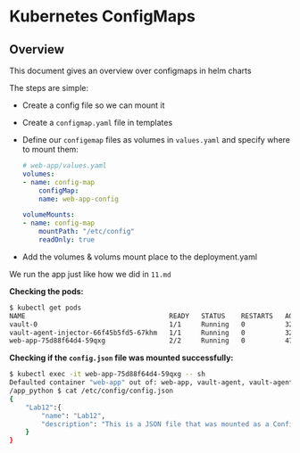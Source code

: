 # Kubernetes ConfigMaps

## Overview

This document gives an overview over configmaps in helm charts

The steps are simple:

- Create a config file so we can mount it
- Create a `configmap.yaml` file in templates
- Define our `configemap` files as volumes in `values.yaml` and specify where to mount them:

    ```yaml
    # web-app/values.yaml
    volumes:
    - name: config-map
        configMap:
        name: web-app-config

    volumeMounts:
    - name: config-map
        mountPath: "/etc/config"
        readOnly: true
    ```

- Add the volumes & volums mount place to the deployment.yaml

We run the app just like how we did in `11.md`

**Checking the pods:**

```bash
$ kubectl get pods
NAME                                    READY   STATUS    RESTARTS   AGE
vault-0                                 1/1     Running   0          32m
vault-agent-injector-66f45b5fd5-67khm   1/1     Running   0          32m
web-app-75d88f64d4-59qxg                2/2     Running   0          47s
```

**Checking if the `config.json` file was mounted successfully:**

```bash
$ kubectl exec -it web-app-75d88f64d4-59qxg -- sh
Defaulted container "web-app" out of: web-app, vault-agent, vault-agent-init (init)
/app_python $ cat /etc/config/config.json 
{
    "Lab12":{
        "name": "Lab12",
        "description": "This is a JSON file that was mounted as a ConfigMap"
    }
}
```
